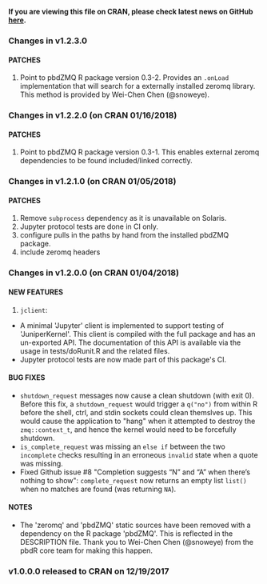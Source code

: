 **If you are viewing this file on CRAN, please check latest news on GitHub [here](https://github.com/JuniperKernel/JuniperKernel/blob/master/NEWS.md).**

### Changes in v1.2.3.0

#### PATCHES


1. Point to pbdZMQ R package version 0.3-2. Provides an `.onLoad` implementation that will search for a externally installed zeromq library. This method is provided by Wei-Chen Chen (@snoweye).

### Changes in v1.2.2.0 (on CRAN 01/16/2018)

#### PATCHES

1. Point to pbdZMQ R package version 0.3-1. This enables external zeromq dependencies to be found
   included/linked correctly.

### Changes in v1.2.1.0 (on CRAN 01/05/2018)

#### PATCHES

1. Remove `subprocess` dependency as it is unavailable on Solaris.
2. Jupyter protocol tests are done in CI only.
3. configure pulls in the paths by hand from the installed pbdZMQ package.
4. include zeromq headers

### Changes in v1.2.0.0 (on CRAN 01/04/2018)

#### NEW FEATURES

1. `jclient`:
  * A minimal 'Jupyter' client is implemented to support testing of 'JuniperKernel'. This
    client is compiled with the full package and has an un-exported API. The documentation of
    this API is available via the usage in tests/doRunit.R and the related files.
  * Jupyter protocol tests are now made part of this package's CI.

#### BUG FIXES

* `shutdown_request` messages now cause a clean shutdown (with exit 0). Before this fix, a `shutdown_request` would trigger a `q("no")` from within R before the shell, ctrl, and stdin sockets could clean themslves up. This would cause the application to "hang" when it attempted to destroy the `zmq::context_t`, and hence the kernel would need to be forcefully shutdown.
* `is_complete_request` was missing an `else if` between the two `incomplete` checks resulting in an erroneous `invalid` state when a quote was missing.
* Fixed Github issue #8 "Completion suggests “N” and “A” when there’s nothing to show": `complete_request` now returns an empty list `list()` when no matches are found (was returning `NA`).

#### NOTES

* The 'zeromq' and 'pbdZMQ' static sources have been removed with a dependency on the R package
  'pbdZMQ'. This is reflected in the DESCRIPTION file. Thank you to Wei-Chen Chen (@snoweye) from the
  pbdR core team for making this happen.


### v1.0.0.0 released to CRAN on 12/19/2017
